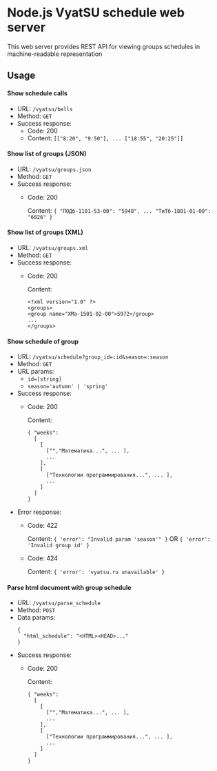 # Node.js VyatSU schedule web server

This web server provides REST API for viewing groups schedules in machine-readable representation

## Usage

#### Show schedule calls
  - URL: `/vyatsu/bells`
  - Method: `GET`
  - Success response:
    - Code: 200
    - Content: `[["8:20", "9:50"], ... ["18:55", "20:25"]]`

#### Show list of groups (JSON)
  - URL: `/vyatsu/groups.json`
  - Method: `GET`
  - Success response:
    - Code: 200
      
      Content: `{ "ПОДб-1101-53-00": "5948", ... "ТиТб-1801-01-00": "6026" }`

#### Show list of groups (XML)
  - URL: `/vyatsu/groups.xml`
  - Method: `GET`
  - Success response:
    - Code: 200
      
      Content: 
      ```
      <?xml version="1.0" ?>
      <groups>
      <group name="ХМа-1501-02-00">5972</group>
      ...
      </groups>
      ```

#### Show schedule of group
  - URL: `/vyatsu/schedule?group_id=:id&season=:season`
  - Method: `GET`
  - URL params:
    - `id=[string]`
    - `season='autumn' | 'spring'`
  - Success response:
    - Code: 200
      
      Content:
      ```
      { "weeks":
        [
          [
            ["","Математика...", ... ],
            ...
          ],
          [
            ["Технологии программирования...", ... ],
            ...
          ]
        ]
      }
      ```
  - Error response:
    - Code: 422
      
      Content: `{ 'error': "Invalid param 'season'" }` OR `{ 'error': 'Invalid group id' }`

    - Code: 424
      
      Content: `{ 'error': 'vyatsu.ru unavailable' }`

#### Parse html document with group schedule
  - URL: `/vyatsu/parse_schedule`
  - Method: `POST`
  - Data params:
    ```    {       "html_schedule": "<HTML><HEAD>..."     }    ```  - Success response:
    - Code: 200
      
      Content:
      ```
      { "weeks":
        [
          [
            ["","Математика...", ... ],
            ...
          ],
          [
            ["Технологии программирования...", ... ],
            ...
          ]
        ]
      }
      ```
